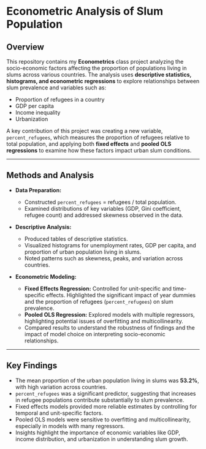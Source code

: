 # Econometric Analysis of Slum Population  

## Overview
This repository contains my **Econometrics** class project analyzing the socio-economic factors affecting the proportion of populations living in slums across various countries. The analysis uses **descriptive statistics, histograms, and econometric regressions** to explore relationships between slum prevalence and variables such as:

- Proportion of refugees in a country  
- GDP per capita  
- Income inequality  
- Urbanization  

A key contribution of this project was creating a new variable, `percent_refugees`, which measures the proportion of refugees relative to total population, and applying both **fixed effects** and **pooled OLS regressions** to examine how these factors impact urban slum conditions.

---

##  Methods and Analysis
- **Data Preparation:**  
  - Constructed `percent_refugees` = refugees / total population.  
  - Examined distributions of key variables (GDP, Gini coefficient, refugee count) and addressed skewness observed in the data.  

- **Descriptive Analysis:**  
  - Produced tables of descriptive statistics.  
  - Visualized histograms for unemployment rates, GDP per capita, and proportion of urban population living in slums.  
  - Noted patterns such as skewness, peaks, and variation across countries.  

- **Econometric Modeling:**  
  - **Fixed Effects Regression:** Controlled for unit-specific and time-specific effects. Highlighted the significant impact of year dummies and the proportion of refugees (`percent_refugees`) on slum prevalence.  
  - **Pooled OLS Regression:** Explored models with multiple regressors, highlighting potential issues of overfitting and multicollinearity.  
  - Compared results to understand the robustness of findings and the impact of model choice on interpreting socio-economic relationships.  

---

## Key Findings
- The mean proportion of the urban population living in slums was **53.2%**, with high variation across countries.  
- `percent_refugees` was a significant predictor, suggesting that increases in refugee populations contribute substantially to slum prevalence.  
- Fixed effects models provided more reliable estimates by controlling for temporal and unit-specific factors.  
- Pooled OLS models were sensitive to overfitting and multicollinearity, especially in models with many regressors.  
- Insights highlight the importance of economic variables like GDP, income distribution, and urbanization in understanding slum growth.

